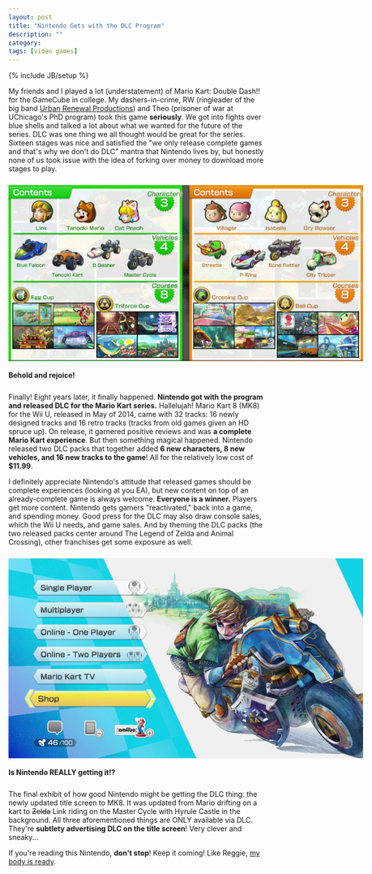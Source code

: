 ```yaml
---
layout: post
title: "Nintendo Gets with the DLC Program"
description: ""
category: 
tags: [video games]
---
```

{% include JB/setup %}

My friends and I played a lot (understatement) of Mario Kart: Double Dash!! for the GameCube in college. My dashers-in-crime, RW (ringleader of the big band [Urban Renewal Productions][1]) and Theo (prisoner of war at UChicago's PhD program) took this game **seriously**. We got into fights over blue shells and talked a lot about what we wanted for the future of the series. DLC was one thing we all thought would be great for the series. Sixteen stages was nice and satisfied the "we only release complete games and that's why we don't do DLC" mantra that Nintendo lives by, but honestly none of us took issue with the idea of forking over money to download more stages to play.

<div>
	<img class="rounded-corners" style="max-width: 700px; margin-top: 10px; border: 0px;" src="/assets/images/posts/2015-04-24/bundle.png"/>
	<p class="caption-text" style="line-height: 1.5em;  margin-bottom: 24px;"><strong>Behold and rejoice!</strong></p>
</div>

Finally! Eight years later, it finally happened. **Nintendo got with the program and released DLC for the Mario Kart series.** Hallelujah! Mario Kart 8 (MK8) for the Wii U,  released in May of 2014, came with 32 tracks: 16 newly designed tracks and 16 retro tracks (tracks from old games given an HD spruce up). On release, it garnered positive reviews and was **a complete Mario Kart experience**. But then something magical happened. Nintendo released two DLC packs that together added **6 new characters, 8 new vehicles, and 16 new tracks to the game**! All for the relatively low cost of **$11.99**. 

I definitely appreciate Nintendo's attitude that released games should be complete experiences (looking at you EA), but new content on top of an already-complete game is always welcome. **Everyone is a winner.** Players get more content. Nintendo gets gamers "reactivated," back into a game, and spending money. Good press for the DLC may also draw console sales, which the Wii U needs, and game sales. And by theming the DLC packs (the two released packs center around The Legend of Zelda and Animal Crossing), other franchises get some exposure as well. 

<div>
	<img class="rounded-corners" style="max-width: 700px; margin-top: 10px; border: 0px;" src="/assets/images/posts/2015-04-24/title.png"/>
	<p class="caption-text" style="line-height: 1.5em;  margin-bottom: 24px;"><strong>Is Nintendo REALLY getting it!?</strong></p>
</div>

The final exhibit of how good Nintendo might be getting the DLC thing: the newly updated title screen to MK8. It was updated from Mario drifting on a kart to ~~Zelda~~ Link riding on the Master Cycle with Hyrule Castle in the background. All three aforementioned things are ONLY available via DLC. They're **subtlety advertising DLC on the title screen**! Very clever and sneaky...

If you're reading this Nintendo, **don't stop**! Keep it coming! Like Reggie, [my body is ready][2].

[1]: http://www.urpmusic.com/productions/about.php#about
[2]: http://knowyourmeme.com/memes/my-body-is-ready

